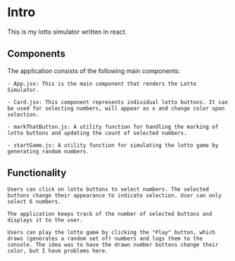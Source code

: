 # Intro

This is my lotto simulator written in react. 

## Components

The application consists of the following main components:

    - App.jsx: This is the main component that renders the Lotto Simulator.

    - Card.jsx: This component represents individual lotto buttons. It can be used for selecting numbers, will appear as x and change color upon selection. 

    - markThatButton.js: A utility function for handling the marking of lotto buttons and updating the count of selected numbers.

    - startGame.js: A utility function for simulating the lotto game by generating random numbers.

## Functionality

    Users can click on lotto buttons to select numbers. The selected buttons change their appearance to indicate selection. User can only select 6 numbers.

    The application keeps track of the number of selected buttons and displays it to the user.

    Users can play the lotto game by clicking the "Play" button, which draws (generates a random set of) numbers and logs them to the console. The idea was to have the drawn number buttons change their color, but I have problems here.
